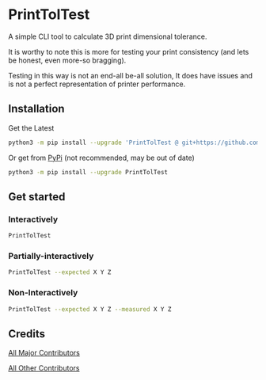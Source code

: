# PrintTolTest

A simple CLI tool to calculate 3D print dimensional tolerance.

It is worthy to note this is more for testing your print consistency (and lets be honest, even more-so bragging).

Testing in this way is not an end-all be-all solution,
It does have issues and is not a perfect representation of printer performance.

## Installation

Get the Latest

```sh
python3 -m pip install --upgrade 'PrintTolTest @ git+https://github.com/NanashiTheNameless/PrintTolTest@master'
```

Or get from [PyPi](<https://pypi.org/project/PrintTolTest/>) (not recommended, may be out of date)

```sh
python3 -m pip install --upgrade PrintTolTest
```

## Get started

### Interactively

```sh
PrintTolTest
```

### Partially-interactively

```sh
PrintTolTest --expected X Y Z
```

### Non-Interactively

```sh
PrintTolTest --expected X Y Z --measured X Y Z
```

## Credits

[All Major Contributors](<CONTRIBUTORS.md>)

[All Other Contributors](<https://github.com/NanashiTheNameless/PrintTolTest/graphs/contributors>)
